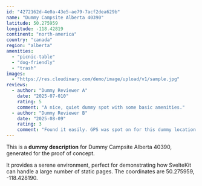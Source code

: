 ```yaml
---
id: "4272162d-4e0a-43e5-ae79-7acf2dea629b"
name: "Dummy Campsite Alberta 40390"
latitude: 50.275959
longitude: -118.42819
continent: "north-america"
country: "canada"
region: "alberta"
amenities:
  - "picnic-table"
  - "dog-friendly"
  - "trash"
images:
  - "https://res.cloudinary.com/demo/image/upload/v1/sample.jpg"
reviews:
  - author: "Dummy Reviewer A"
    date: "2025-07-010"
    rating: 5
    comment: "A nice, quiet dummy spot with some basic amenities."
  - author: "Dummy Reviewer B"
    date: "2025-08-09"
    rating: 3
    comment: "Found it easily. GPS was spot on for this dummy location."
---
```


This is a **dummy description** for Dummy Campsite Alberta 40390, generated for the proof of concept.

It provides a serene environment, perfect for demonstrating how SvelteKit can handle a large number of static pages. The coordinates are 50.275959, -118.428190.
